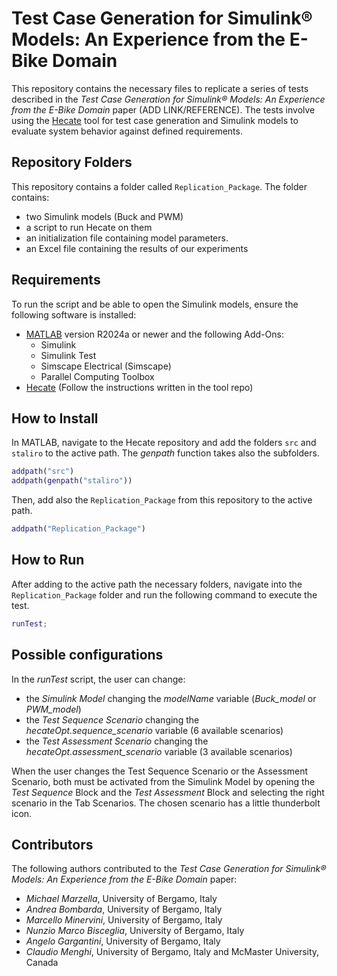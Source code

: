 # Test Case Generation for Simulink® Models: An Experience from the E-Bike Domain

This repository contains the necessary files to replicate a series of tests described in the _Test Case Generation for Simulink® Models: An Experience from the E-Bike Domain_ paper (ADD LINK/REFERENCE). The tests involve using the [Hecate](https://github.com/Hecate-SBST/Hecate) tool for test case generation and Simulink models to evaluate system behavior against defined requirements.

## Repository Folders

This repository contains a folder called `Replication_Package`.
The folder contains:

- two Simulink models (Buck and PWM)
- a script to run Hecate on them
- an initialization file containing model parameters.
- an Excel file containing the results of our experiments

## Requirements

To run the script and be able to open the Simulink models, ensure the following software is installed:

- [MATLAB](https://it.mathworks.com/products/matlab.html?requestedDomain) version R2024a or newer and the following Add-Ons:
  - Simulink
  - Simulink Test
  - Simscape Electrical (Simscape)
  - Parallel Computing Toolbox
- [Hecate](https://github.com/Hecate-SBST/Hecate) (Follow the instructions written in the tool repo)

## How to Install

In MATLAB, navigate to the Hecate repository and add the folders `src` and `staliro` to the active path. The _genpath_ function takes also the subfolders.

```matlab
addpath("src")
addpath(genpath("staliro"))
```

Then, add also the `Replication_Package` from this repository to the active path.

```matlab
addpath("Replication_Package")
```

## How to Run

After adding to the active path the necessary folders, navigate into the `Replication_Package` folder and run the following command to execute the test.

```matlab
runTest;
```

## Possible configurations

In the _runTest_ script, the user can change:

- the _Simulink Model_ changing the _modelName_ variable (_Buck_model_ or _PWM_model_)
- the _Test Sequence Scenario_ changing the _hecateOpt.sequence_scenario_ variable (6 available scenarios)
- the _Test Assessment Scenario_ changing the _hecateOpt.assessment_scenario_ variable (3 available scenarios)

When the user changes the Test Sequence Scenario or the Assessment Scenario, both must be activated from the Simulink Model by opening the _Test Sequence_ Block and the _Test Assessment_ Block and selecting the right scenario in the Tab Scenarios. The chosen scenario has a little thunderbolt icon.

## Contributors

The following authors contributed to the _Test Case Generation for Simulink® Models: An Experience from the E-Bike Domain_ paper:

- _Michael Marzella_, University of Bergamo, Italy
- _Andrea Bombarda_, University of Bergamo, Italy
- _Marcello Minervini_, University of Bergamo, Italy
- _Nunzio Marco Bisceglia_, University of Bergamo, Italy
- _Angelo Gargantini_, University of Bergamo, Italy
- _Claudio Menghi_, University of Bergamo, Italy and McMaster University, Canada
